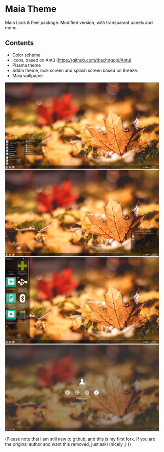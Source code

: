 Maia Theme
==========

Maia Look & Feel package. Modified version, with transparant panels and menu.

## Contents

* Color scheme
* Icons, based on Antü (https://github.com/thachngopl/Antu)
* Plasma theme
* Sddm theme, lock screen and splash screen based on Breeze.
* Maia wallpaper

![Alt text](/screenshots/Shot1.png?raw=true)
![Alt text](/screenshots/Shot2.png?raw=true)
![Alt text](/screenshots/Shot3.png?raw=true)
![Alt text](/screenshots/Shot4.png?raw=true)


(Please note that i am still new to github, and this is my first fork. If you are the original author and want this removed, just ask! (nicely ;) ))

